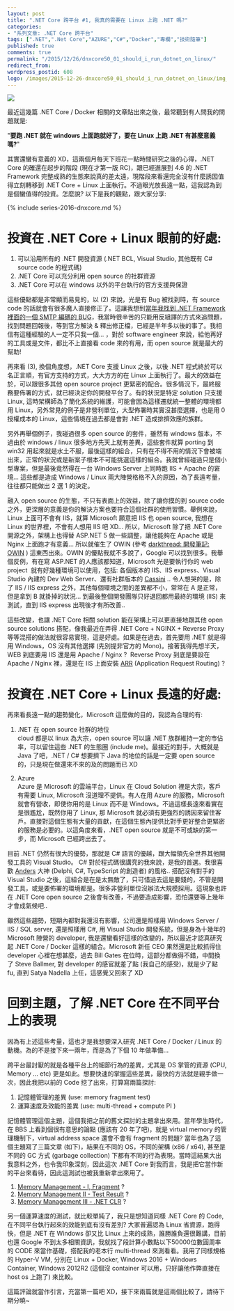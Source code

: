 ```yaml
---
layout: post
title: ".NET Core 跨平台 #1, 我真的需要在 Linux 上跑 .NET 嗎?"
categories:
- "系列文章: .NET Core 跨平台"
tags: [".NET",".Net Core","AZURE","C#","Docker","專欄","技術隨筆"]
published: true
comments: true
permalink: "/2015/12/26/dnxcore50_01_should_i_run_dotnet_on_linux/"
redirect_from:
wordpress_postid: 608
logo: /images/2015-12-26-dnxcore50_01_should_i_run_dotnet_on_linux/img_567e9b3cb3f8f.png
---
```


![](/images/2015-12-26-dnxcore50_01_should_i_run_dotnet_on_linux/img_567e9b3cb3f8f.png)

最近這幾篇 .NET Core / Docker 相關的文章貼出來之後，最常聽到有人問我的問題就是:

"**要跑 .NET 就在 windows 上面跑就好了，要在 Linux 上跑 .NET 有甚麼意義嗎?**"

其實還蠻有意義的 XD，這兩個月每天下班花一點時間研究之後的心得，.NET Core 的確還在起步的階段 (現在才第一版 RC)，跟已經進展到 4.6 的 .NET Framework 完整成熟的生態來說真的差太遠，現階段來看還完全沒有什麼誘因值得立刻轉移到 .NET Core + Linux 上面執行。不過眼光放長遠一點，這我認為到是個蠻值得的投資。怎麼說? 以下是我的觀點，跟大家分享:

<!--more-->

{% include series-2016-dnxcore.md %}



# 投資在 .NET Core + Linux 眼前的好處:

1. 可以沿用所有的 .NET 開發資源 (.NET BCL, Visual Studio, 其他既有 C# source code 的程式碼)
1. .NET Core 可以充分利用 open source 的社群資源
1. .NET Core 可以在 windows 以外的平台執行的官方支援與保證

這些優點都是非常顯而易見的，以 (2) 來說，光是有 Bug 被找到時，有 source code 的話就會有很多魔人直接修正了。這讓我想到[當年我找到 .NET Framework 裡面的一個 SMTP 編碼的 BUG](/?p=169)，我當時很辛苦的只能用反組譯的方式來追問題，找到問題回報後，等到官方解決 & 釋出修正檔，已經是半年多以後的事了。我相信有這種經驗的人一定不只我一個... ，對於 software engineer 來說，給他再好的工具或是文件，都比不上直接看 code 來的有用，而 open source 就是最大的幫助!

再來看 (3), 換個角度想，.NET Core 支援 Linux 之後，以後 .NET 程式終於可以名正言順，有官方支持的方式，大大方方的在 Linux 上面執行了。最大的效益在於，可以跟很多其他 open source project 更緊密的配合。很多情況下，最終服務要佈署的方式，就已經決定你的開發平台了。有的狀況是特定 solution 只支援 Linux, 這時架構師為了簡化系統的維護，可能會因為這樣遷就統一整體的環境都用 Linux，另外常見的例子是非營利單位，大型佈署時其實沒甚麼選擇，也是用 0 授權成本的 Linux，這些情境在過去都是會對 .NET 造成排擠效應的族群。

另外再舉個例子，我碰過很多 open source 的套件，雖然有 windows 版本，不過由於 windows / linux 很多地方先天上就有差異，這些套件就算 porting 到 win32 用起來就是水土不服，最後這樣的組合，只有在不得不用的情況下會被端出來，正常的狀況或是新案子根本不可能挑選這樣的組合。我就曾經碰過只是個小型專案，但是最後竟然得在一台 Windows Server 上同時跑 IIS + Apache 的窘境... 這些都是造成 Windows / Linux 兩大陣營格格不入的原因，為了長遠考量，往往都只能做出 2 選 1 的決定。

融入 open source 的生態，不只有表面上的效益，除了讓你摸的到 source code 之外，更深層的意義是你的解決方案也要符合這個社群的使用習慣。舉例來說，Linux 上面可不會有 IIS，就算 Microsoft 願意把 IIS 也 open source, 我想在 Linux 的世界裡，不會有人想用 IIS 吧 XD... 所以，Microsoft 除了把 .NET Core 開源之外，架構上也得替 ASP.NET 5 做一些調整，讓他能夠在 Apache 或是 Nginx 上面跑才有意義... 所以就催生了 OWIN (參考 [darkthread: 開發筆記: OWIN](http://blog.darkthread.net/post-2013-12-01-about-owin.aspx) ) 這東西出來。OWIN 的優點我就不多說了，Google 可以找到很多。我舉個反例，有在寫 ASP.NET 的人應該都知道，Microsoft 光是要執行你的 web project  就有好幾種環境可以使用，包括: 各個版本的 IIS、IIS express、Visual Studio 內建的 Dev Web Server、還有社群版本的 [Cassini](https://cassinidev.codeplex.com/) .. 令人想哭的是，除了 IIS / IIS express 之外，其他每個環境之間的差異都不小，常常在 A 是正常，但是拿到 B 就掛掉的狀況... 到最後整個開發團隊只好退回都用最終的環境 (IIS) 來測試，直到 IIS express 出現後才有所改善..

這些改變，也讓 .NET Core 相關 solution 能在架構上可以更直接地跟其他 open source solutions 搭配，像我最近在弄得 .NET Core + NGINX + Reverse Proxy 等等混搭的做法就很容易實現，這是好處。如果是在過去，首先要用 .NET 就是得用 Windows，OS 沒有其他選擇 (先別提非官方的 Mono)。接著我得先想半天，WEB 到底要用 IIS 還是用 Apache / Nginx ?  Reverse Proxy 到底是要設在 Apache / Nginx 裡，還是在 IIS 上面安裝 [ARR](http://www.iis.net/downloads/microsoft/application-request-routing) (Application Request Routing) ?





# 投資在 .NET Core + Linux 長遠的好處:

再來看長遠一點的趨勢變化，Microsoft 這麼做的目的，我認為合理的有:

1. .NET 在 open source 社群的地位  
cloud 都是以 linux 為大宗，open source 可以讓 .NET 族群維持一定的市佔率，可以留住這些 .NET 的生態圈 (include me)。最接近的對手，大概就是 Java 了吧，.NET / C# 想要擠下 Java 的地位的話是一定要 open source 的，只是現在做還來不來的及的問題而已 XD

1. Azure  
Azure 是 Microsoft 的雲端平台，Linux 在 Cloud Solution 裡是大宗，客戶有需要 Linux, Microsoft 沒道理不提供。有人在用 Azure 的服務，Microsoft 就會有營收，即使你用的是 Linux 而不是 Windows。不過這樣長遠來看實在是很尷尬，既然你用了 Linux, 那 Microsoft 就必須有更強烈的誘因來留住客戶。直接對這個生態有大量的貢獻，在這個生態內提供比對手更好整合更緊密的服務是必要的。以這角度來看，.NET open source 就是不可或缺的第一步，而 Microsoft 已經跨出去了。



目前 .NET 仍然有很大的優勢，那就是 C# 語言的優越，跟大幅領先全世界其他開發工具的 Visual Studio。 C# 對於程式碼很講究的我來說，是我的首選。我很喜歡 [Anders](https://www.microsoft.com/about/technicalrecognition/anders-hejlsberg.aspx) 大神 (Delphi, C#, TypeScript 的創造者) 的風格.. 搭配沒有對手的 Visual Studio 之後，這組合是在是太無敵了，只可惜過去這是要錢的，不管是開發工具，或是要佈署的環境都是。很多非營利單位沒辦法大規模採用。這現象也許在 .NET Core open source 之後會有改善，不過要造成影響，恐怕還要等上幾年才會成氣候吧..

雖然這些趨勢，短期內都對我還沒有影響，公司還是照樣用 Windows Server / IIS / SQL server, 還是照樣用 C#, 用 Visual Studio 開發系統，但是身為十幾年的 Microsoft 陣營的 developer, 我是還蠻看好這樣的改變的，所以最近才認真研究起 .NET Core / Docker 這樣的組合。Microsoft 新任 CEO 果然還是比較抓得住 developer 心裡在想甚麼，過去 Bill Gates 在位時，這部分都做得不錯，中間換了 Steve Ballmer, 對 developer 的感官就差了點 (我自己的感受)，就是少了點 fu, 直到 Satya Nadella 上任，這感覺又回來了 XD


# 回到主題，了解 .NET Core 在不同平台上的表現

因為有上述這些考量，這也才是我想要深入研究 .NET Core / Docker / Linux 的動機。為的不是接下來一兩年，而是為了下個 10 年做準備...

跨平台最討厭的就是各種平台上的細節行為的差異，尤其是 OS 掌管的資源 (CPU, Memory ... etc) 更是如此。想要快速的掌握這些差異，最快的方法就是親手做一次，因此我把以前的 Code 挖了出來，打算寫兩篇探討:

1. 記憶體管理的差異 (use: memory fragment test)
1. 運算速度及效能的差異 (use: multi-thread + compute PI )

記憶體管理這個主題，這個我把之前的舊文探討的主題拿出來用。當年學生時代，在 BBS 上看到個很有意思的論點 (應該有 20 年了吧)，就是 virtual memory 的管理機制下，virtual address space 還會不會有 fragment 的問題? 當年也為了這個主題寫了三篇文章 (如下)，結果在不同的 OS，不同的架構 (x86 / x64), 甚至是不同的 GC 方式 (garbage collection) 下都有不同的行為表現。當時這結果大出我意料之外，也令我印象深刻，因此這次 .NET Core 對我而言，我是把它當作新的平台來看待，因此這測試也被我重新拿出來用了。


1.	[Memory Management - I, Fragment](/2008/02/26/memory-management-i-fragment/) ?
1.	[Memory Management II - Test Result](/2008/03/03/memory-management-ii-test-result/) ?
1.	[Memory Management III - .NET CLR](/2008/03/03/memory-management-iii-net-clr/) ?


另一個運算速度的測試，就比較單純了，我只是想知道同樣 .NET Core 的 Code, 在不同平台執行起來的效能到底有沒有差別? 大家普遍認為 Linux 省資源，跑得快，但是 .NET 在 Windows 卻又比 Linux 上來的成熟，誰勝誰負還很難講，目前也還 Google 不到太多相關資訊，我就找了段計算小數點以下50000位數圓周率的 CODE 來當作基礎，搭配我的老本行 multi-thread 來測看看。我用了同樣規格的 Hyper-V VM, 分別在 Linux + Docker, Windows 2016 + Windows Container, Windows 2012R2 (這個沒 container 可以用，只好讓他作弊直接在 host os 上跑了) 來比較。

這篇評論就當作引言，充當第一篇吧 XD，接下來兩篇就是這兩個比較了，請待下期分曉~
